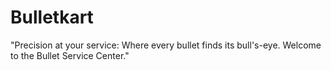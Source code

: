 # Bulletkart
"Precision at your service: Where every bullet finds its bull's-eye. Welcome to the Bullet Service Center."
